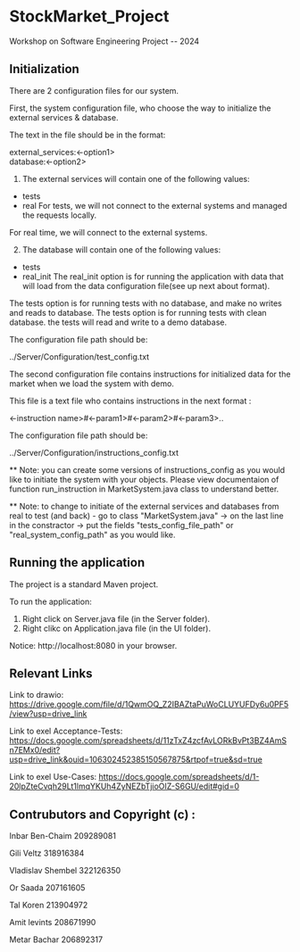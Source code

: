 # StockMarket_Project
Workshop on Software Engineering Project -- 2024

## Initialization
There are 2 configuration files for our system.

First, the system configuration file, who choose the way to initialize the external services & database.

The text in the file should be in the format:


  external_services:<-option1>  
  database:<-option2>


1. The external services will contain one of the following values:
* tests
* real
For tests, we will not connect to the external systems and managed the requests locally.

For real time, we will connect to the external systems.


2. The database will contain one of the following values:
* tests
* real_init
The real_init option is for running the application with data that will load from the data configuration file(see up next about format).

The tests option is for running tests with no database, and make no writes and reads to database. The tests option is for running tests with clean database. the tests will read and write to a demo database.


The configuration file path should be:


   ../Server/Configuration/test_config.txt


The second configuration file contains instructions for initialized data for the market when we load the system with demo.

This file is a text file who contains instructions in the next format :


   <-instruction name>#<-param1>#<-param2>#<-param3>..


The configuration file path should be:


   ../Server/Configuration/instructions_config.txt


** Note: you can create some versions of instructions_config as you would like to initiate the system with your objects. Please view documentaion of function run_instruction in MarketSystem.java class to understand better.

** Note: to change to initiate of the external services and databases from real to test (and back) - go to class "MarketSystem.java" -> on the last line in the constractor -> put the fields "tests_config_file_path" or "real_system_config_path" as you would like.


## Running the application
The project is a standard Maven project.

To run the application:
1. Right click on Server.java file (in the Server folder).
2. Right clikc on Application.java file (in the UI folder).

Notice: http://localhost:8080 in your browser.

## Relevant Links
Link to drawio: https://drive.google.com/file/d/1QwmOQ_Z2IBAZtaPuWoCLUYUFDy6u0PF5/view?usp=drive_link

Link to exel Acceptance-Tests: https://docs.google.com/spreadsheets/d/11zTxZ4zcfAvLORkBvPt3BZ4AmSn7EMx0/edit?usp=drive_link&ouid=106302452385150567875&rtpof=true&sd=true

Link to exel Use-Cases: https://docs.google.com/spreadsheets/d/1-20lpZteCvqh29Lt1lmqYKUh4ZyNEZbTjioOIZ-S6GU/edit#gid=0


## Contrubutors and Copyright (c) :
Inbar Ben-Chaim 209289081

Gili Veltz 318916384

Vladislav Shembel 322126350

Or Saada 207161605

Tal Koren 213904972

Amit levints 208671990

Metar Bachar 206892317

